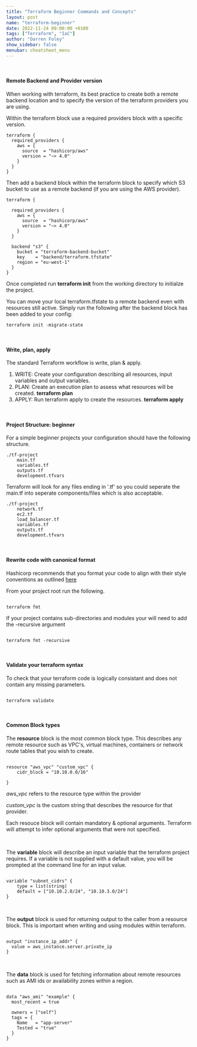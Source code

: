 ```yaml
---
title: "Terraform Beginner Commands and Concepts"
layout: post
name: "terraform-beginner"
date: 2022-11-24 00:00:00 +0100
tags: ["Terraform", "IaC"]
author: "Darren Foley"
show_sidebar: false
menubar: cheatsheet_menu
---
```


<br>

<h4>Remote Backend and Provider version</h4>


<p>When working with terraform, its best practice to create both a remote backend location and to specify the version of the terraform providers you are using.</p>

Within the terraform block use a required providers block with a specific version.

```
terraform {
  required_providers {
    aws = {
      source  = "hashicorp/aws"
      version = "~> 4.0"
    }
  }
}
```

Then add a backend block within the terraform block to specify which S3 bucket to use as a remote backend (if you are using the AWS provider).

```
terraform {

  required_providers {
    aws = {
      source  = "hashicorp/aws"
      version = "~> 4.0"
    }
  }

  backend "s3" {
    bucket = "terraform-backend-bucket"
    key    = "backend/terraform.tfstate"
    region = "eu-west-1"
  }
}
```

Once completed run **terraform init** from the working directory to initialze the project.

You can move your local terraform.tfstate to a remote backend even with resources still active. Simply run the following after the backend block has been added to your config:

```
terraform init -migrate-state
```

<br>


<h4>Write, plan, apply</h4>

The standard Terraform workflow is write, plan & apply. 

1. WRITE: Create your configuration describing all resources, input variables and output variables.
2. PLAN: Create an execution plan to assess what resources will be created. **terraform plan**
3. APPLY: Run terraform apply to create the resources. **terraform apply**


<br>

<h4>Project Structure: beginner</h4>

<p>For a simple beginner projects your configuration should have the following structure.</p>

```
./tf-project
	main.tf
	variables.tf
	outputs.tf
	development.tfvars	
```

Terraform will look for any files ending in '.tf' so you could seperate the main.tf into seperate components/files which is also acceptable.

```
./tf-project
	network.tf
	ec2.tf
	load_balancer.tf
	variables.tf
	outputs.tf
	development.tfvars
```


<br>

<h4>Rewrite code with canonical format</h4>

Hashicorp recommends that you format your code to align with their style conventions as outlined [here](https://developer.hashicorp.com/terraform/language/syntax/style)

From your project root run the following.


```

terraform fmt

```

If your project contains sub-directories and modules your will need to add the -recursive argument

```

terraform fmt -recursive

```

<br>

<h4>Validate your terraform syntax</h4>

<p>To check that your terraform code is logically consistant and does not contain any missing parameters.</p>

```

terraform validate

```

<br>

<h4>Common Block types</h4>

The **resource** block is the most common block type. This describes any remote resource such as VPC's, virtual machines, containers or network route tables that you wish to create.

```

resource "aws_vpc" "custom_vpc" {
	cidr_block = "10.10.0.0/16"

}

```

*aws_vpc* refers to the resource type within the provider

*custom_vpc* is the custom string that describes the resource for that provider.

Each resouce block will contain mandatory & optional arguments. Terraform will attempt to infer optional arguments that were not specified.


<br>


The **variable** block will describe an input variable that the terraform project requires. If a variable is not supplied with a default value, you will be prompted at the command line for an input value.

```

variable "subnet_cidrs" {
	type = list(string)
	default = ["10.10.2.0/24", "10.10.3.0/24"]
}

```

<br>

The **output** block is used for returning output to the caller from a resource block. This is important when writing and using modules within terraform. 

```

output "instance_ip_addr" {
  value = aws_instance.server.private_ip
}

```

<br>

The **data** block is used for fetching information about remote resources such as AMI ids or availability zones within a region.


```

data "aws_ami" "example" {
  most_recent = true

  owners = ["self"]
  tags = {
    Name   = "app-server"
    Tested = "true"
  }
}

```

